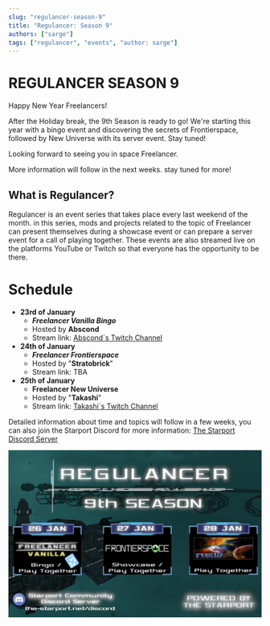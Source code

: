 ```yaml
---
slug: "regulancer-season-9"
title: "Regulancer: Season 9"
authors: ["sarge"]
tags: ["regulancer", "events", "author: sarge"]
---
```


# REGULANCER SEASON 9

Happy New Year Freelancers!

After the Holiday break, the 9th Season is ready to go!
We're starting this year with a bingo event and discovering the secrets of Frontierspace, followed by New Universe with its server event. Stay tuned!

Looking forward to seeing you in space Freelancer.

More information will follow in the next weeks. stay tuned for more!

## What is Regulancer?
  
Regulancer is an event series that takes place every last weekend of the month. in this series, mods and projects related to the topic of Freelancer can present themselves during a showcase event or can prepare a server event for a call of playing together. These events are also streamed live on the platforms YouTube or Twitch so that everyone has the opportunity to be there.

# Schedule

 - **23rd of January**
	 - ***Freelancer Vanilla Bingo***
	 - Hosted by **Abscond**
	 - Stream link: [Abscond´s Twitch Channel](https://www.twitch.tv/abscondpt)
 - **24th of January**
	 - ***Freelancer Frontierspace***
	 - Hosted by "**Stratobrick**"
	 - Stream link: TBA
 - **25th of January**
	 - **Freelancer New Universe** 
	 - Hosted by "**Takashi**"
	 - Stream link: [Takashi´s Twitch Channel](https://www.twitch.tv/drctakashi)

Detailed information about time and topics will follow in a few weeks, you can also join the Starport Discord for more information:  [The Starport Discord Server](https://discord.com/invite/c6wtsBk)

![Regulancer 9th Season Flyer](./regulancer_s9_flyer.png)




